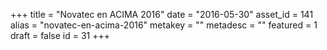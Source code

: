 +++
title = "Novatec en ACIMA 2016"
date = "2016-05-30"
asset_id = 141
alias = "novatec-en-acima-2016"
metakey = ""
metadesc = ""
featured = 1
draft = false
id = 31
+++

<!--more-->
